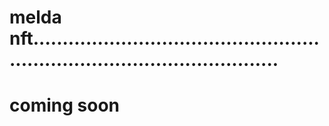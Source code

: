 # melda nft...............................................................................................
# coming soon
